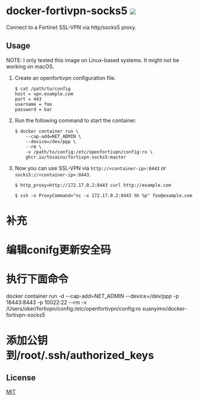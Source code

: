 # docker-fortivpn-socks5 ![](https://https://github.com/Tosainu/docker-fortivpn-socks5/workflows/Build/badge.svg)

Connect to a Fortinet SSL-VPN via http/socks5 proxy.

## Usage

NOTE: I only tested this image on Linux-based systems. It might not be working on macOS.

1. Create an openfortivpn configuration file.

    ```
    $ cat /path/to/config
    host = vpn.example.com
    port = 443
    username = foo
    password = bar
    ```

2. Run the following command to start the container.

    ```
    $ docker container run \
        --cap-add=NET_ADMIN \
        --device=/dev/ppp \
        --rm \
        -v /path/to/config:/etc/openfortivpn/config:ro \
        ghcr.io/tosainu/fortivpn-socks5:master
    ```

3. Now you can use SSL-VPN via `http://<container-ip>:8443` or `socks5://<container-ip>:8443`.

    ```
    $ http_proxy=http://172.17.0.2:8443 curl http://example.com

    $ ssh -o ProxyCommand="nc -x 172.17.0.2:8443 %h %p" foo@example.com
    ```
# 补充
# 编辑conifg更新安全码
# 执行下面命令
docker container run -d  --cap-add=NET_ADMIN --device=/dev/ppp -p 18443:8443 -p 10022:22 --rm -v /Users/oker/fortivpn/config:/etc/openfortivpn/config:ro xuanyimo/docker-fortivpn-socks5
# 添加公钥到/root/.ssh/authorized_keys

## License

[MIT](https://github.com/Tosainu/docker-fortivpn-socks5/blob/master/LICENSE)


